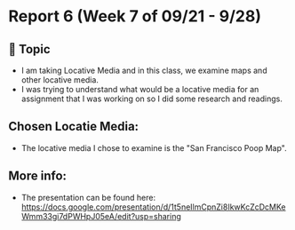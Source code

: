 # Report 6 (Week 7 of 09/21 - 9/28)

## 💭 Topic

- I am taking Locative Media and in this class, we examine maps and other locative media.
- I was trying to understand what would be a locative media for an assignment that I was working on so I did some research and readings.


## Chosen Locatie Media:
- The locative media I chose to examine is the "San Francisco Poop Map".

## More info:
- The presentation can be found here: https://docs.google.com/presentation/d/1t5neIlmCpnZi8IkwKcZcDcMKeWmm33gi7dPWHpJ05eA/edit?usp=sharing
